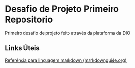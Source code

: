 # Desafio de Projeto Primeiro Repositorio
 Primeiro desafio de projeto feito através da plataforma da DIO

## Links Úteis
[Referência para linguagem markdown (markdownguide.org)](https://www.markdownguide.org/getting-started/)

